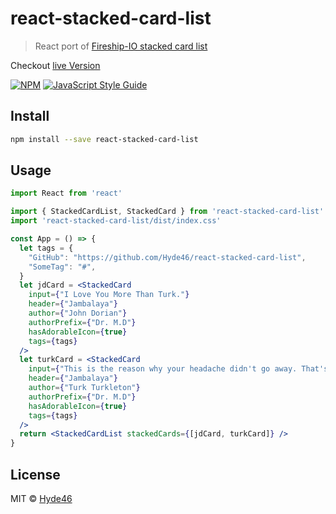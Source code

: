 # react-stacked-card-list

> React port of [Fireship-IO stacked card list](https://github.com/fireship-io/stacked-card-list)

Checkout [live Version](https://hyde46.github.io/react-stacked-card-list/)

[![NPM](https://img.shields.io/npm/v/react-stacked-card-list.svg)](https://www.npmjs.com/package/react-stacked-card-list) [![JavaScript Style Guide](https://img.shields.io/badge/code_style-standard-brightgreen.svg)](https://standardjs.com)

## Install

```bash
npm install --save react-stacked-card-list
```

## Usage

```jsx
import React from 'react'

import { StackedCardList, StackedCard } from 'react-stacked-card-list'
import 'react-stacked-card-list/dist/index.css'

const App = () => {
  let tags = {
    "GitHub": "https://github.com/Hyde46/react-stacked-card-list",
    "SomeTag": "#",
  }
  let jdCard = <StackedCard
    input={"I Love You More Than Turk."}
    header={"Jambalaya"}
    author={"John Dorian"}
    authorPrefix={"Dr. M.D"}
    hasAdorableIcon={true}
    tags={tags}
  />
  let turkCard = <StackedCard
    input={"This is the reason why your headache didn't go away. That's actually pronounced 'an-al-ge-sic', not 'anal-gesic'. Sir, the pills go in your mouth."}
    header={"Jambalaya"}
    author={"Turk Turkleton"}
    authorPrefix={"Dr. M.D"}
    hasAdorableIcon={true}
    tags={tags}
  />
  return <StackedCardList stackedCards={[jdCard, turkCard]} />
}
```

## License

MIT © [Hyde46](https://github.com/Hyde46)
